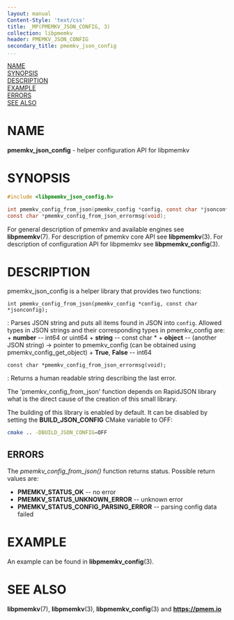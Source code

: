 ```yaml
---
layout: manual
Content-Style: 'text/css'
title: _MP(PMEMKV_JSON_CONFIG, 3)
collection: libpmemkv
header: PMEMKV_JSON_CONFIG
secondary_title: pmemkv_json_config
...
```


[comment]: <> (SPDX-License-Identifier: BSD-3-Clause)
[comment]: <> (Copyright 2019-2020, Intel Corporation)

[comment]: <> (libpmemkv_json_config.3 -- man page for libpmemkv_json_config configuration API)

[NAME](#name)<br />
[SYNOPSIS](#synopsis)<br />
[DESCRIPTION](#description)<br />
[EXAMPLE](#example)<br />
[ERRORS](#errors)<br />
[SEE ALSO](#see-also)<br />


# NAME #

**pmemkv_json_config** - helper configuration API for libpmemkv

# SYNOPSIS #

```c
#include <libpmemkv_json_config.h>

int pmemkv_config_from_json(pmemkv_config *config, const char *jsonconfig);
const char *pmemkv_config_from_json_errormsg(void);
```

For general description of pmemkv and available engines see **libpmemkv**(7).
For description of pmemkv core API see **libpmemkv**(3).
For description of configuration API for libpmemkv see **libpmemkv_config**(3).

# DESCRIPTION #

pmemkv_json_config is a helper library that provides two functions:

`int pmemkv_config_from_json(pmemkv_config *config, const char *jsonconfig);`

:	Parses JSON string and puts all items found in JSON into `config`. Allowed types
	in JSON strings and their corresponding types in pmemkv_config are:
	+ **number** -- int64 or uint64
	+ **string** -- const char *
	+ **object** -- (another JSON string) -> pointer to pmemkv_config (can be obtained using pmemkv_config_get_object)
	+ **True**, **False** -- int64

`const char *pmemkv_config_from_json_errormsg(void);`

:	Returns a human readable string describing the last error.

The 'pmemkv_config_from_json' function depends on RapidJSON library
what is the direct cause of the creation of this small library.

The building of this library is enabled by default.
It can be disabled by setting the **BUILD_JSON_CONFIG** CMake variable to OFF:

```sh
cmake .. -DBUILD_JSON_CONFIG=OFF
```

## ERRORS ##

The *pmemkv_config_from_json()* function returns status. Possible return values are:

+ **PMEMKV_STATUS_OK** -- no error
+ **PMEMKV_STATUS_UNKNOWN_ERROR** -- unknown error
+ **PMEMKV_STATUS_CONFIG_PARSING_ERROR** -- parsing config data failed

# EXAMPLE #

An example can be found in **libpmemkv_config**(3).

# SEE ALSO #

**libpmemkv**(7), **libpmemkv**(3), **libpmemkv_config**(3) and **<https://pmem.io>**

